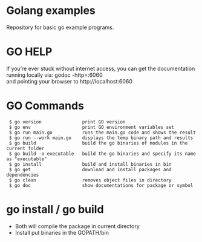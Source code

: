 # Golang examples

Repository for basic go example programs.

# GO HELP

If you’re ever stuck without internet access, you can get the documentation running locally
via: 
godoc -http=:6060 </br>
and
pointing your browser to 
http://localhost:6060

# GO Commands
```
 $ go version               print GO version
 $ go env                   print GO environment variables set
 $ go run main.go           runs the main.go code and shows the result
 $ go run --work main.go    displays the temp binary path and results
 $ go build                 build the go binaries of modules in the current folder
 $ go build -o executable   build the go binaries and specify its name as "executable"
 $ go install               build and install binaries in bin
 $ go get                   download and install packages and dependencies
 $ go clean                 removes object files in directory
 $ go doc                   show documentations for package or symbol
```
 # go install / go build
  - Both will compile the package in current directory
  - Install put binaries in the GOPATH/bin
